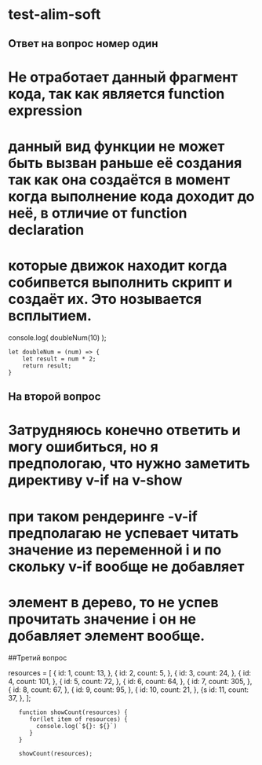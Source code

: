 # test-alim-soft
## Ответ на вопрос номер один
# Не отработает данный фрагмент кода, так как является function expression
# данный вид функции не может быть вызван раньше её создания так как она создаётся в момент когда выполнение кода доходит до неё, в отличие от function declaration 
# которые движок находит когда собипвется выполнить скрипт и создаёт их. Это нозывается всплытием.
console.log( doubleNum(10) );

	let doubleNum = (num) => {
		let result = num * 2;
		return result;
	}
  
  
## На второй вопрос 
# Затрудняюсь конечно ответить и могу ошибиться, но я предпологаю, что нужно заметить директиву v-if на v-show
# при таком рендеринге -v-if предполагаю не успевает читать значение из переменной i и по скольку v-if вообще не добавляет
# элемент в дерево, то не успев прочитать значение i он не добавляет элемент вообще.

##Третий вопрос

resources = [
			{
			   id: 1,
			   count: 13,
   			},
			{
			   id: 2,
			   count: 5,
   			}, 
			{
			   id: 3,
			   count: 24,
   			},
		      {
			   id: 4,
			   count: 101,
   			}, 
			{
			   id: 5,
			   count: 72,
   			}, 
			{
			   id: 6,
			   count: 64,
   			}, 
			{
			   id: 7,
			   count: 305,
   			}, 
			{
			   id: 8,
			   count: 67,
   			}, 
			{
			   id: 9,
			   count: 95,
   			}, 
			{
			   id: 10,
			   count: 21,
   			}, 
			{s
			   id: 11,
			   count: 37,
   			},
		   ];
       
       function showCount(resources) {
          for(let item of resources) {
            console.log(`${}: ${}`)
          }
       }
       
       showCount(resources);

